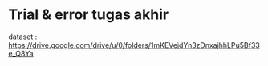 # Trial & error tugas akhir
dataset : https://drive.google.com/drive/u/0/folders/1mKEVejdYn3zDnxajhhLPu5Bf33e_Q8Ya
